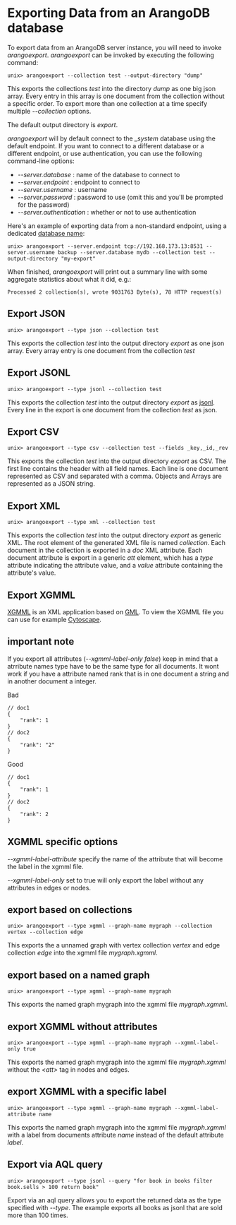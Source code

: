 Exporting Data from an ArangoDB database
======================================

To export data from an ArangoDB server instance, you will need to invoke _arangoexport_.
_arangoexport_ can be invoked by executing
the following command:

    unix> arangoexport --collection test --output-directory "dump"

This exports the collections *test* into the directory *dump* as one big json array. Every entry
in this array is one document from the collection without a specific order. To export more than
one collection at a time specify multiple *--collection* options.

The default output directory is *export*.

_arangoexport_ will by default connect to the *_system* database using the default
endpoint. If you want to connect to a different database or a different endpoint, 
or use authentication, you can use the following command-line options:

* *--server.database <string>*: name of the database to connect to
* *--server.endpoint <string>*: endpoint to connect to
* *--server.username <string>*: username
* *--server.password <string>*: password to use (omit this and you'll be prompted for the
  password)
* *--server.authentication <bool>*: whether or not to use authentication

Here's an example of exporting data from a non-standard endpoint, using a dedicated
[database name](../Appendix/Glossary.md#database-name):

    unix> arangoexport --server.endpoint tcp://192.168.173.13:8531 --server.username backup --server.database mydb --collection test --output-directory "my-export"

When finished, _arangoexport_ will print out a summary line with some aggregate 
statistics about what it did, e.g.:

    Processed 2 collection(s), wrote 9031763 Byte(s), 78 HTTP request(s)


Export JSON
-----------

    unix> arangoexport --type json --collection test

This exports the collection *test* into the output directory *export* as one json array.
Every array entry is one document from the collection *test*

Export JSONL
------------

    unix> arangoexport --type jsonl --collection test

This exports the collection *test* into the output directory *export* as [jsonl](http://jsonlines.org). Every line in the export is one document from the collection *test* as json.

Export CSV
----------

    unix> arangoexport --type csv --collection test --fields _key,_id,_rev

This exports the collection *test* into the output directory *export* as CSV. The first
line contains the header with all field names. Each line is one document represented as
CSV and separated with a comma. Objects and Arrays are represented as a JSON string.


Export XML
----------

    unix> arangoexport --type xml --collection test

This exports the collection *test* into the output directory *export* as generic XML. The root element of the generated XML file is named *collection*. Each document in the collection is exported in a *doc* XML attribute. Each document attribute is export in a generic *att* element, which has a *type* attribute indicating the attribute value, and a *value* attribute containing the attribute's value.

Export XGMML
------------

[XGMML](https://en.wikipedia.org/wiki/XGMML) is an XML application based on [GML](https://en.wikipedia.org/wiki/Graph_Modelling_Language). To view the XGMML file you can use for example [Cytoscape](http://cytoscape.org).

## important note
If you export all attributes (*--xgmml-label-only false*) keep in mind that a atrribute names type have to be the same type for all documents. It wont work if you have a attribute named rank that is in one document a string and in another document a integer.

Bad

    // doc1
    {
        "rank": 1
    }
    // doc2
    {
        "rank": "2"
    }

Good

    // doc1
    {
        "rank": 1
    }
    // doc2
    {
        "rank": 2
    }


## XGMML specific options

*--xgmml-label-attribute* specify the name of the attribute that will become the label in the xgmml file.

*--xgmml-label-only* set to true will only export the label without any attributes in edges or nodes.


## export based on collections

    unix> arangoexport --type xgmml --graph-name mygraph --collection vertex --collection edge

This exports the a unnamed graph with vertex collection *vertex* and edge collection *edge* into the xgmml file *mygraph.xgmml*.


## export based on a named graph

    unix> arangoexport --type xgmml --graph-name mygraph

This exports the named graph mygraph into the xgmml file *mygraph.xgmml*.


## export XGMML without attributes

    unix> arangoexport --type xgmml --graph-name mygraph --xgmml-label-only true

This exports the named graph mygraph into the xgmml file *mygraph.xgmml* without the *&lt;att&gt;* tag in nodes and edges.


## export XGMML with a specific label

    unix> arangoexport --type xgmml --graph-name mygraph --xgmml-label-attribute name

This exports the named graph mygraph into the xgmml file *mygraph.xgmml* with a label from documents attribute *name* instead of the default attribute *label*.

Export via AQL query
--------------------

    unix> arangoexport --type jsonl --query "for book in books filter book.sells > 100 return book"

Export via an aql query allows you to export the returned data as the type specified with *--type*.
The example exports all books as jsonl that are sold more than 100 times.